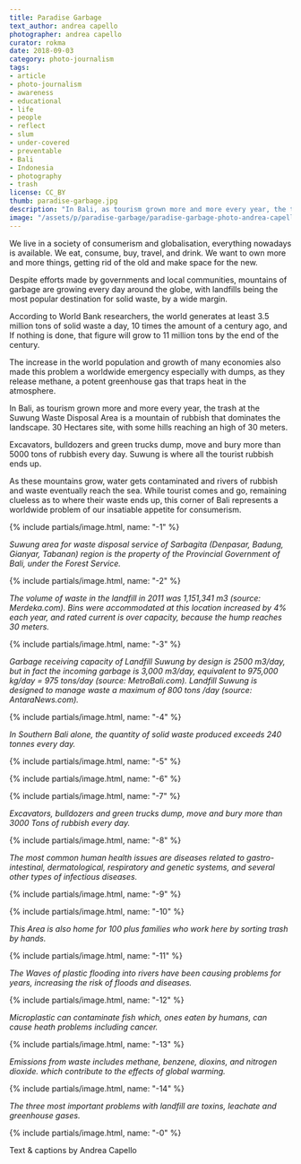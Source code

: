 ```yaml
---
title: Paradise Garbage
text_author: andrea capello
photographer: andrea capello
curator: rokma
date: 2018-09-03
category: photo-journalism
tags:
- article
- photo-journalism
- awareness
- educational
- life
- people
- reflect
- slum
- under-covered
- preventable
- Bali
- Indonesia
- photography
- trash
license: CC_BY
thumb: paradise-garbage.jpg
description: "In Bali, as tourism grown more and more every year, the trash at the Suwung Waste Disposal Area is a mountain of rubbish that dominates the landscape. 30 Hectares site, with some hills reaching an high of 30 meters. Water gets contaminated and rivers of rubbish and waste eventually reach the sea. While tourist comes and go, remaining clueless as to where their waste ends up, this corner of Bali represents a worldwide problem of our insatiable appetite for consumerism."
image: "/assets/p/paradise-garbage/paradise-garbage-photo-andrea-capello.jpg"
---
```


We live in a society of consumerism and globalisation, everything nowadays is available. We eat, consume, buy, travel, and drink. We want to own more and more things, getting rid of the old and make space for the new.

Despite efforts made by governments and local communities, mountains of garbage are growing every day around the globe, with landfills being the most popular destination for solid waste, by a wide margin.

According to World Bank researchers, the world generates at least 3.5 million tons of solid waste a day, 10 times the amount of a century ago, and If nothing is done, that figure will grow to 11 million tons by the end of the century.

The increase in the world population and growth of many economies also made this problem a worldwide emergency especially with dumps, as they release methane, a potent greenhouse gas that traps heat in the atmosphere.

In Bali, as tourism grown more and more every year, the trash at the Suwung Waste Disposal Area is a mountain of rubbish that dominates the landscape. 30 Hectares site, with some hills reaching an high of 30 meters.

Excavators, bulldozers and green trucks dump, move and bury more than 5000 tons of rubbish every day. Suwung is where all the tourist rubbish ends up.

As these mountains grow, water gets contaminated and rivers of rubbish and waste eventually reach the sea. While tourist comes and go, remaining clueless as to where their waste ends up, this corner of Bali represents a worldwide problem of our insatiable appetite for consumerism.


{% include partials/image.html, name: "-1" %}

_Suwung area for waste disposal service of Sarbagita (Denpasar, Badung, Gianyar, Tabanan) region is the property of the Provincial Government of Bali, under the Forest Service._


{% include partials/image.html, name: "-2" %}

_The volume of waste in the landfill in 2011 was 1,151,341 m3 (source: Merdeka.com). Bins were accommodated at this location increased by 4% each year, and rated current is over capacity, because the hump reaches 30 meters._



{% include partials/image.html, name: "-3" %}

_Garbage receiving capacity of Landfill Suwung by design is 2500 m3/day, but in fact the incoming garbage is 3,000 m3/day, equivalent to 975,000 kg/day = 975 tons/day (source: MetroBali.com). Landfill Suwung is designed to manage waste a maximum of 800 tons /day (source: AntaraNews.com)._


{% include partials/image.html, name: "-4" %}

_In Southern Bali alone, the quantity of solid waste produced exceeds 240 tonnes every day._


{% include partials/image.html, name: "-5" %}

{% include partials/image.html, name: "-6" %}

{% include partials/image.html, name: "-7" %}

_Excavators, bulldozers and green trucks dump, move and bury more than 3000 Tons of rubbish every day._


{% include partials/image.html, name: "-8" %}

_The most common human health issues are diseases related to gastro-intestinal, dermatological, respiratory and genetic systems, and several other types of infectious diseases._

{% include partials/image.html, name: "-9" %}

{% include partials/image.html, name: "-10" %}

_This Area is also home for 100 plus families who work here by sorting trash by hands._


{% include partials/image.html, name: "-11" %}

_The Waves of plastic flooding into rivers have been causing problems for years, increasing the risk of floods and diseases._


{% include partials/image.html, name: "-12" %}

_Microplastic can contaminate fish which, ones eaten by humans, can cause heath problems including cancer._

{% include partials/image.html, name: "-13" %}

_Emissions from waste includes methane, benzene, dioxins, and nitrogen dioxide. which contribute to the effects of global warming._

{% include partials/image.html, name: "-14" %}

_The three most important problems with landfill are toxins, leachate and greenhouse gases._


{% include partials/image.html, name: "-0" %}


Text & captions by Andrea Capello
